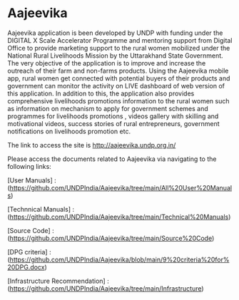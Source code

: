 # Aajeevika
Aajeevika application is been developed by UNDP with funding under the DIGITAL X Scale Accelerator Programme and mentoring support from Digital Office to provide marketing support to the rural women mobilized under the National Rural Livelihoods Mission by the Uttarakhand State Government.  The very objective of the application is to improve and increase the outreach of their farm and non-farms products. Using the Aajeevika mobile app,  rural women get connected  with potential buyers of their products  and  government can  monitor the activity on LIVE dashboard of web version of this application. In addition to this, the application also provides comprehensive livelihoods promotions information to the rural women such as information on mechanism to apply for government schemes and programmes for livelihoods promotions , videos gallery with skilling and motivational videos, success stories of rural entrepreneurs, government notifications on livelihoods promotion etc. 

The link to access the site is http://aajeevika.undp.org.in/

Please access the documents related to Aajeevika via navigating to the following links:

  [User Manuals] : (https://github.com/UNDPIndia/Aajeevika/tree/main/All%20User%20Manuals)
  
  [Technnical Manuals] : (https://github.com/UNDPIndia/Aajeevika/tree/main/Technical%20Manuals)
  
  [Source Code] : (https://github.com/UNDPIndia/Aajeevika/tree/main/Source%20Code)
  
  [DPG criteria] : (https://github.com/UNDPIndia/Aajeevika/blob/main/9%20criteria%20for%20DPG.docx)
  
  [Infrastructure Recommendation] : (https://github.com/UNDPIndia/Aajeevika/tree/main/Infrastructure)
  
